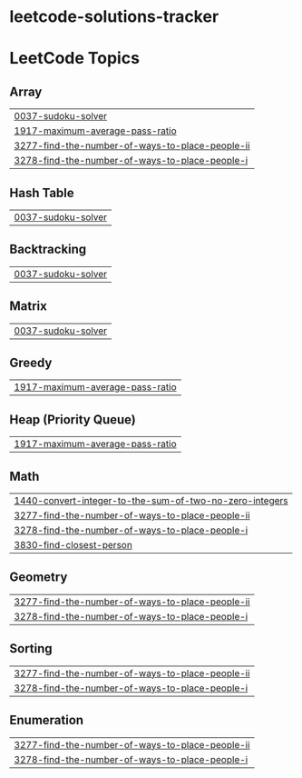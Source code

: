 # leetcode-solutions-tracker
<!---LeetCode Topics Start-->
# LeetCode Topics
## Array
|  |
| ------- |
| [0037-sudoku-solver](https://github.com/Prakhar-gith/leetcode-solutions-tracker/tree/master/0037-sudoku-solver) |
| [1917-maximum-average-pass-ratio](https://github.com/Prakhar-gith/leetcode-solutions-tracker/tree/master/1917-maximum-average-pass-ratio) |
| [3277-find-the-number-of-ways-to-place-people-ii](https://github.com/Prakhar-gith/leetcode-solutions-tracker/tree/master/3277-find-the-number-of-ways-to-place-people-ii) |
| [3278-find-the-number-of-ways-to-place-people-i](https://github.com/Prakhar-gith/leetcode-solutions-tracker/tree/master/3278-find-the-number-of-ways-to-place-people-i) |
## Hash Table
|  |
| ------- |
| [0037-sudoku-solver](https://github.com/Prakhar-gith/leetcode-solutions-tracker/tree/master/0037-sudoku-solver) |
## Backtracking
|  |
| ------- |
| [0037-sudoku-solver](https://github.com/Prakhar-gith/leetcode-solutions-tracker/tree/master/0037-sudoku-solver) |
## Matrix
|  |
| ------- |
| [0037-sudoku-solver](https://github.com/Prakhar-gith/leetcode-solutions-tracker/tree/master/0037-sudoku-solver) |
## Greedy
|  |
| ------- |
| [1917-maximum-average-pass-ratio](https://github.com/Prakhar-gith/leetcode-solutions-tracker/tree/master/1917-maximum-average-pass-ratio) |
## Heap (Priority Queue)
|  |
| ------- |
| [1917-maximum-average-pass-ratio](https://github.com/Prakhar-gith/leetcode-solutions-tracker/tree/master/1917-maximum-average-pass-ratio) |
## Math
|  |
| ------- |
| [1440-convert-integer-to-the-sum-of-two-no-zero-integers](https://github.com/Prakhar-gith/leetcode-solutions-tracker/tree/master/1440-convert-integer-to-the-sum-of-two-no-zero-integers) |
| [3277-find-the-number-of-ways-to-place-people-ii](https://github.com/Prakhar-gith/leetcode-solutions-tracker/tree/master/3277-find-the-number-of-ways-to-place-people-ii) |
| [3278-find-the-number-of-ways-to-place-people-i](https://github.com/Prakhar-gith/leetcode-solutions-tracker/tree/master/3278-find-the-number-of-ways-to-place-people-i) |
| [3830-find-closest-person](https://github.com/Prakhar-gith/leetcode-solutions-tracker/tree/master/3830-find-closest-person) |
## Geometry
|  |
| ------- |
| [3277-find-the-number-of-ways-to-place-people-ii](https://github.com/Prakhar-gith/leetcode-solutions-tracker/tree/master/3277-find-the-number-of-ways-to-place-people-ii) |
| [3278-find-the-number-of-ways-to-place-people-i](https://github.com/Prakhar-gith/leetcode-solutions-tracker/tree/master/3278-find-the-number-of-ways-to-place-people-i) |
## Sorting
|  |
| ------- |
| [3277-find-the-number-of-ways-to-place-people-ii](https://github.com/Prakhar-gith/leetcode-solutions-tracker/tree/master/3277-find-the-number-of-ways-to-place-people-ii) |
| [3278-find-the-number-of-ways-to-place-people-i](https://github.com/Prakhar-gith/leetcode-solutions-tracker/tree/master/3278-find-the-number-of-ways-to-place-people-i) |
## Enumeration
|  |
| ------- |
| [3277-find-the-number-of-ways-to-place-people-ii](https://github.com/Prakhar-gith/leetcode-solutions-tracker/tree/master/3277-find-the-number-of-ways-to-place-people-ii) |
| [3278-find-the-number-of-ways-to-place-people-i](https://github.com/Prakhar-gith/leetcode-solutions-tracker/tree/master/3278-find-the-number-of-ways-to-place-people-i) |
<!---LeetCode Topics End-->